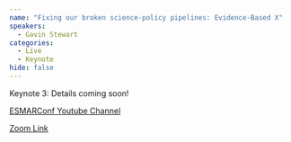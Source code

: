 ```yaml
---
name: "Fixing our broken science-policy pipelines: Evidence-Based X"
speakers:
  - Gavin Stewart
categories:
  - Live
  - Keynote
hide: false
---
```


Keynote 3: Details coming soon!

[ESMARConf Youtube Channel](https://www.youtube.com/@esmarconf)

[Zoom Link](https://uofglasgow.zoom.us/j/87349439379?pwd=lxJKvidHixb57WfqdrjrONMcRbp3YC.1)